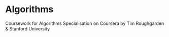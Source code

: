 # Algorithms
Coursework for Algorithms Specialisation on Coursera by Tim Roughgarden & Stanford University
